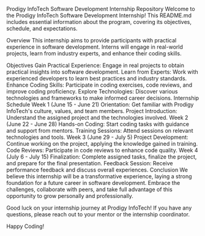 Prodigy InfoTech Software Development Internship Repository
Welcome to the Prodigy InfoTech Software Development Internship! This README.md includes essential information about the program, covering its objectives, schedule, and expectations.

Overview
This internship aims to provide participants with practical experience in software development. Interns will engage in real-world projects, learn from industry experts, and enhance their coding skills.

Objectives
Gain Practical Experience: Engage in real projects to obtain practical insights into software development.
Learn from Experts: Work with experienced developers to learn best practices and industry standards.
Enhance Coding Skills: Participate in coding exercises, code reviews, and improve coding proficiency.
Explore Technologies: Discover various technologies and frameworks to make informed career decisions.
Internship Schedule
Week 1 (June 15 - June 21)
Orientation: Get familiar with Prodigy InfoTech's culture, values, and team members.
Project Introduction: Understand the assigned project and the technologies involved.
Week 2 (June 22 - June 28)
Hands-on Coding: Start coding tasks with guidance and support from mentors.
Training Sessions: Attend sessions on relevant technologies and tools.
Week 3 (June 29 - July 5)
Project Development: Continue working on the project, applying the knowledge gained in training.
Code Reviews: Participate in code reviews to enhance code quality.
Week 4 (July 6 - July 15)
Finalization: Complete assigned tasks, finalize the project, and prepare for the final presentation.
Feedback Session: Receive performance feedback and discuss overall experiences.
Conclusion
We believe this internship will be a transformative experience, laying a strong foundation for a future career in software development. Embrace the challenges, collaborate with peers, and take full advantage of this opportunity to grow personally and professionally.

Good luck on your internship journey at Prodigy InfoTech! If you have any questions, please reach out to your mentor or the internship coordinator.

Happy Coding!
